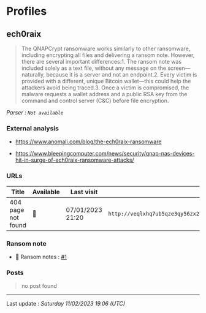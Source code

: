 # Profiles

## **ech0raix**

> The QNAPCrypt ransomware works similarly to other ransomware, including encrypting all files and delivering a ransom note. However, there are several important differences:1. The ransom note was included solely as a text file, without any message on the screen—naturally, because it is a server and not an endpoint.2. Every victim is provided with a different, unique Bitcoin wallet—this could help the attackers avoid being traced.3. Once a victim is compromised, the malware requests a wallet address and a public RSA key from the command and control server (C&C) before file encryption.

_Parser : `Not available`_

### External analysis
- https://www.anomali.com/blog/the-ech0raix-ransomware

- https://www.bleepingcomputer.com/news/security/qnap-nas-devices-hit-in-surge-of-ech0raix-ransomware-attacks/

### URLs
| Title | Available | Last visit | fqdn | Screenshot 
|---|---|---|---|---|
| 404 page not found | 🔴 | 07/01/2023 21:20 | `http://veqlxhq7ub5qze3qy56zx2cig2e6tzsgxdspkubwbayqije6oatma6id.onion` | <a href="https://www.ransomware.live/screenshots/veqlxhq7ub5qze3qy56zx2cig2e6tzsgxdspkubwbayqije6oatma6id-onion.png" target=_blank>📸</a> | 


### Ransom note
* 📝 Ransom notes :  <a href="/ransomware_notes/ech0raix/README_FOR_DECRYPT.txtt" target=_blank>#1</a> 

### Posts

> no post found


 --- 


Last update : _Saturday 11/02/2023 19.06 (UTC)_
